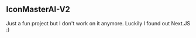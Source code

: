 ## IconMasterAI-V2
Just a fun project but I don't work on it anymore.
Luckily I found out Next.JS :)
